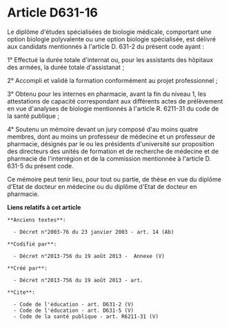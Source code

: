 # Article D631-16

Le diplôme d'études spécialisées de biologie médicale, comportant une option biologie polyvalente ou une option biologie
spécialisée, est délivré aux candidats mentionnés à l'article D. 631-2 du présent code ayant : 

1° Effectué la durée totale d'internat ou, pour les assistants des hôpitaux des armées, la durée totale d'assistanat ; 

2° Accompli et validé la formation conformément au projet professionnel ; 

3° Obtenu pour les internes en pharmacie, avant la fin du niveau 1, les attestations de capacité correspondant aux différents
actes de prélèvement en vue d'analyses de biologie mentionnés à l'article R. 6211-31 du code de la santé publique ; 

4° Soutenu un mémoire devant un jury composé d'au moins quatre membres, dont au moins un professeur de médecine et un
professeur de pharmacie, désignés par le ou les présidents d'université sur proposition des directeurs des unités de
formation et de recherche de médecine et de pharmacie de l'interrégion et de la commission mentionnée à l'article D. 631-5 du
présent code. 

Ce mémoire peut tenir lieu, pour tout ou partie, de thèse en vue du diplôme d'Etat de docteur en médecine ou du diplôme
d'Etat de docteur en pharmacie.

**Liens relatifs à cet article**

	**Anciens textes**:

	  - Décret n°2003-76 du 23 janvier 2003 - art. 14 (Ab)

	**Codifié par**:

	  - Décret n°2013-756 du 19 août 2013 -  Annexe (V)

	**Créé par**:

	  - Décret n°2013-756 du 19 août 2013 - art.

	**Cite**:

	  - Code de l'éducation - art. D631-2 (V)
	  - Code de l'éducation - art. D631-5 (V)
	  - Code de la santé publique - art. R6211-31 (V)
